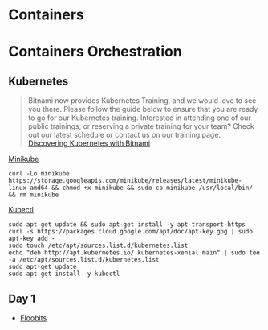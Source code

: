 # Containers

# Containers Orchestration

## Kubernetes

> Bitnami now provides Kubernetes Training, and we would love to see you there. Please follow the guide below to ensure that you are ready to go for our Kubernetes training. Interested in attending one of our public trainings, or reserving a private training for your team? Check out our latest schedule or contact us on our training page. [Discovering Kubernetes with Bitnami](https://engineering.bitnami.com/articles/discovering-kubernetes-with-bitnami.html)

[Minikube](https://github.com/kubernetes/minikube)

```
curl -Lo minikube https://storage.googleapis.com/minikube/releases/latest/minikube-linux-amd64 && chmod +x minikube && sudo cp minikube /usr/local/bin/ && rm minikube
```

[Kubectl](https://kubernetes.io/docs/reference/kubectl/overview/)

```
sudo apt-get update && sudo apt-get install -y apt-transport-https
curl -s https://packages.cloud.google.com/apt/doc/apt-key.gpg | sudo apt-key add -
sudo touch /etc/apt/sources.list.d/kubernetes.list 
echo "deb http://apt.kubernetes.io/ kubernetes-xenial main" | sudo tee -a /etc/apt/sources.list.d/kubernetes.list
sudo apt-get update
sudo apt-get install -y kubectl
```

## Day 1

- [Floobits](https://floobits.com/juan131/intel-training-1/file/WELCOME.md:11)

